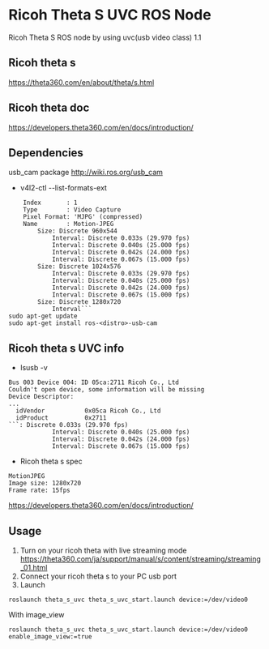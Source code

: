 # Ricoh Theta S UVC ROS Node

Ricoh Theta S ROS node by using uvc(usb video class) 1.1

## Ricoh theta s

https://theta360.com/en/about/theta/s.html

## Ricoh theta doc

https://developers.theta360.com/en/docs/introduction/


## Dependencies
usb_cam package
http://wiki.ros.org/usb_cam



* v4l2-ctl --list-formats-ext

```
    Index       : 1
    Type        : Video Capture
    Pixel Format: 'MJPG' (compressed)
    Name        : Motion-JPEG
        Size: Discrete 960x544
            Interval: Discrete 0.033s (29.970 fps)
            Interval: Discrete 0.040s (25.000 fps)
            Interval: Discrete 0.042s (24.000 fps)
            Interval: Discrete 0.067s (15.000 fps)
        Size: Discrete 1024x576
            Interval: Discrete 0.033s (29.970 fps)
            Interval: Discrete 0.040s (25.000 fps)
            Interval: Discrete 0.042s (24.000 fps)
            Interval: Discrete 0.067s (15.000 fps)
        Size: Discrete 1280x720
            Interval```
sudo apt-get update
sudo apt-get install ros-<distro>-usb-cam
```

## Ricoh theta s UVC info

* lsusb -v

```
Bus 003 Device 004: ID 05ca:2711 Ricoh Co., Ltd 
Couldn't open device, some information will be missing
Device Descriptor:
...
  idVendor           0x05ca Ricoh Co., Ltd
  idProduct          0x2711 
```: Discrete 0.033s (29.970 fps)
            Interval: Discrete 0.040s (25.000 fps)
            Interval: Discrete 0.042s (24.000 fps)
            Interval: Discrete 0.067s (15.000 fps)
```

* Ricoh theta s spec

```
MotionJPEG
Image size: 1280x720
Frame rate: 15fps
```
https://developers.theta360.com/en/docs/introduction/



## Usage

1. Turn on your ricoh theta with live streaming mode
https://theta360.com/ja/support/manual/s/content/streaming/streaming_01.html
2. Connect your ricoh theta s to your PC usb port
3. Launch
```
roslaunch theta_s_uvc theta_s_uvc_start.launch device:=/dev/video0
```
With image_view
```
roslaunch theta_s_uvc theta_s_uvc_start.launch device:=/dev/video0 enable_image_view:=true
```
